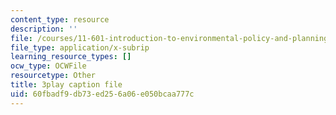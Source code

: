 ```yaml
---
content_type: resource
description: ''
file: /courses/11-601-introduction-to-environmental-policy-and-planning-fall-2016/60fbadf9db73ed256a06e050bcaa777c_p0Brd5vwV_Q.srt
file_type: application/x-subrip
learning_resource_types: []
ocw_type: OCWFile
resourcetype: Other
title: 3play caption file
uid: 60fbadf9-db73-ed25-6a06-e050bcaa777c
---
```

